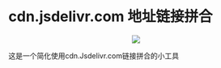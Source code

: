 # cdn.jsdelivr.com 地址链接拼合
<p align="center">
  <img src="https://cdn.jsdelivr.net/gh/zhangsixiang/tqlFile@master/file1/jscdn.gif">
</p>
<p>这是一个简化使用cdn.Jsdelivr.com链接拼合的小工具</p>

